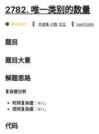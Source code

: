 # [2782. 唯一类别的数量](https://leetcode.com/problems/number-of-unique-categories)

🟠 <font color=#ffb800>Medium</font>&emsp; 🔖&ensp; [`并查集`](/tag/union-find.md) [`计数`](/tag/counting.md) [`交互`](/tag/interactive.md)&emsp; 🔗&ensp;[`LeetCode`](https://leetcode.com/problems/number-of-unique-categories)

## 题目




## 题目大意




## 解题思路

#### 复杂度分析

- **时间复杂度**：`O()`，
- **空间复杂度**：`O()`，

## 代码

```javascript

```
